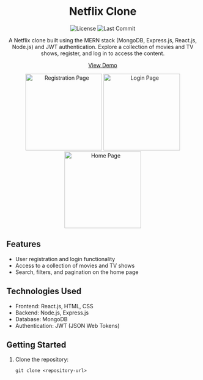 <!-- Title -->
<h1 align="center">
  <br>
  Netflix Clone
  <br>
</h1>

<!-- Badges -->
<p align="center">
  <img src="https://img.shields.io/github/license/your-username/netflix-clone?style=flat-square" alt="License">
  <img src="https://img.shields.io/github/last-commit/your-username/netflix-clone?style=flat-square" alt="Last Commit">
</p>

<!-- Description -->
<p align="center">
  A Netflix clone built using the MERN stack (MongoDB, Express.js, React.js, Node.js) and JWT authentication. Explore a collection of movies and TV shows, register, and log in to access the content.
</p>

<!-- Demo -->
<p align="center">
  <a href="https://mynetflix-six.vercel.app/" target="_blank">View Demo</a>
</p>

<!-- Screenshots -->
<p align="center">
  <img src="https://i.postimg.cc/7LfxQs9D/Screenshot-639.png" alt="Registration Page" width="200">
  <img src="https://i.postimg.cc/P5v331D9/Screenshot-638.png" alt="Login Page" width="200">
  <img src="https://i.postimg.cc/qMWVvJxf/Screenshot-637.png" alt="Home Page" width="200">
</p>

<!-- Features -->
## Features

- User registration and login functionality
- Access to a collection of movies and TV shows
- Search, filters, and pagination on the home page

<!-- Technologies Used -->
## Technologies Used

- Frontend: React.js, HTML, CSS
- Backend: Node.js, Express.js
- Database: MongoDB
- Authentication: JWT (JSON Web Tokens)

<!-- Getting Started -->
## Getting Started

1. Clone the repository:

   ```shell
   git clone <repository-url>
